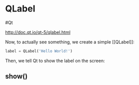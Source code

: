 # QLabel
#Qt

http://doc.qt.io/qt-5/qlabel.html

Now, to actually see something, we create a simple [[QLabel]]:
```py
label = QLabel('Hello World!')
```

Then, we tell Qt to show the label on the screen:

## show()
